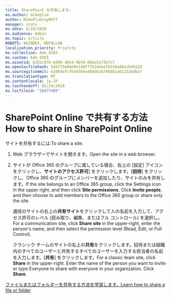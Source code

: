 ```yaml
---
title: SharePoint を共有します。
ms.author: mikeplum
author: MikePlumleyMSFT
manager: scotv
ms.date: 5/24/2018
ms.audience: Admin
ms.topic: article
ROBOTS: NOINDEX, NOFOLLOW
localization_priority: Priority
ms.collection: Adm_O365
ms.custom: Adm_O365
ms.assetid: 62b2c87b-6d09-4654-9bf0-868a5e73b7c7
ms.openlocfilehash: 5d4773e68d9e140ff762d4aaf6150a88acb4b120
ms.sourcegitcommit: e2864efcfb493b6e46b662b746661a61232bdba7
ms.translationtype: MT
ms.contentlocale: ja-JP
ms.lasthandoff: 01/24/2019
ms.locfileid: "29477405"
---
```

# <a name="how-to-share-in-sharepoint-online"></a><span data-ttu-id="bd03d-102">SharePoint Online で共有する方法</span><span class="sxs-lookup"><span data-stu-id="bd03d-102">How to share in SharePoint Online</span></span>

<span data-ttu-id="bd03d-103">サイトを共有するには:</span><span class="sxs-lookup"><span data-stu-id="bd03d-103">To share a site:</span></span>
  
1. <span data-ttu-id="bd03d-104">Web ブラウザーでサイトを開きます。</span><span class="sxs-lookup"><span data-stu-id="bd03d-104">Open the site in a web browser.</span></span>
    
2. <span data-ttu-id="bd03d-p101">サイトが Office 365 のグループに属している場合、右上の [設定] アイコンをクリックし、**サイトのアクセス許可**] をクリックします。[**招待**] をクリックし、Office 365 のグループにメンバーを追加したり、サイトのみを共有します。</span><span class="sxs-lookup"><span data-stu-id="bd03d-p101">If the site belongs to an Office 365 group, click the Settings icon in the upper right, and then click **Site permissions**. Click **Invite people**, and then choose to add members to the Office 365 group or share only the site.</span></span> 
    
    <span data-ttu-id="bd03d-107">通信のサイトの右上の**共有サイト**をクリックして人の名前を入力して、アクセス許可のレベル (読み取り、編集、またはフル コントロール) を選択し。</span><span class="sxs-lookup"><span data-stu-id="bd03d-107">For a communication site, click **Share site** in the upper-right, enter the person's name, and then select the permission level (Read, Edit, or Full Control).</span></span> 
    
    <span data-ttu-id="bd03d-p102">クラシック チームのサイトの右上の**共有**をクリックします。招待または組織内のすべてのユーザーと共有するすべてのユーザーを入力する担当者の名前を入力します。[**共有**] をクリックします。</span><span class="sxs-lookup"><span data-stu-id="bd03d-p102">For a classic team site, click **Share** in the upper-right. Enter the name of the person you want to invite or type Everyone to share with everyone in your organization. Click **Share**.</span></span>
    
[<span data-ttu-id="bd03d-111">ファイルまたはフォルダーを共有する方法を学習します。</span><span class="sxs-lookup"><span data-stu-id="bd03d-111">Learn how to share a file or folder</span></span>](https://go.microsoft.com/fwlink/?linkid=511430)
  

